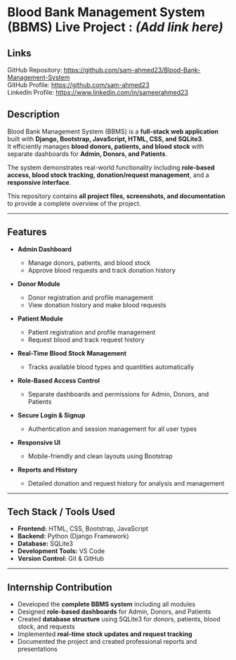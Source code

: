 # Blood Bank Management System (BBMS) Live Project : *(Add link here)*

## Links
GitHub Repository: https://github.com/sam-ahmed23/Blood-Bank-Management-System  
GitHub Profile: https://github.com/sam-ahmed23  
LinkedIn Profile: https://www.linkedin.com/in/sameerahmed23

## Description
Blood Bank Management System (BBMS) is a **full-stack web application** built with **Django, Bootstrap, JavaScript, HTML, CSS, and SQLite3**.  
It efficiently manages **blood donors, patients, and blood stock** with separate dashboards for **Admin, Donors, and Patients**.  

The system demonstrates real-world functionality including **role-based access, blood stock tracking, donation/request management**, and a **responsive interface**.  

This repository contains **all project files, screenshots, and documentation** to provide a complete overview of the project.

---

## Features
- **Admin Dashboard**
  - Manage donors, patients, and blood stock
  - Approve blood requests and track donation history
    
- **Donor Module**
  - Donor registration and profile management
  - View donation history and make blood requests
    
- **Patient Module**
  - Patient registration and profile management
  - Request blood and track request history
    
- **Real-Time Blood Stock Management**
  - Tracks available blood types and quantities automatically
    
- **Role-Based Access Control**
  - Separate dashboards and permissions for Admin, Donors, and Patients
    
- **Secure Login & Signup**
  - Authentication and session management for all user types
    
- **Responsive UI**
  - Mobile-friendly and clean layouts using Bootstrap
    
- **Reports and History**
  - Detailed donation and request history for analysis and management

---

## Tech Stack / Tools Used
-  **Frontend:** HTML, CSS, Bootstrap, JavaScript  
-  **Backend:** Python (Django Framework)  
-  **Database:** SQLite3  
-  **Development Tools:** VS Code  
-  **Version Control:** Git & GitHub  

---
## Internship Contribution
- Developed the **complete BBMS system** including all modules  
- Designed **role-based dashboards** for Admin, Donors, and Patients  
- Created **database structure** using SQLite3 for donors, patients, blood stock, and requests  
- Implemented **real-time stock updates and request tracking**  
- Documented the project and created professional reports and presentations

